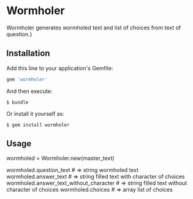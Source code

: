 # Wormholer

Wormholer generates wormholed text and list of choices from text of question.}

## Installation

Add this line to your application's Gemfile:

```ruby
gem 'wormholer'
```

And then execute:

    $ bundle

Or install it yourself as:

    $ gem install wormholer

## Usage

wormholed = Wormholer.new(master_text)

wormholed.question_text  # => string  wormholed text
wormholed.answer_text    # => string  filled text with character of choices
wormholed.answer_text_without_character
                         # => string  filled text without character of choices
wormholed.choices        # => array   list of choices
